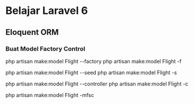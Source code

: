 # Belajar Laravel 6
## Eloquent ORM
### Buat Model Factory Control 
php artisan make:model Flight --factory
php artisan make:model Flight -f

php artisan make:model Flight --seed
php artisan make:model Flight -s

php artisan make:model Flight --controller
php artisan make:model Flight -c

php artisan make:model Flight -mfsc